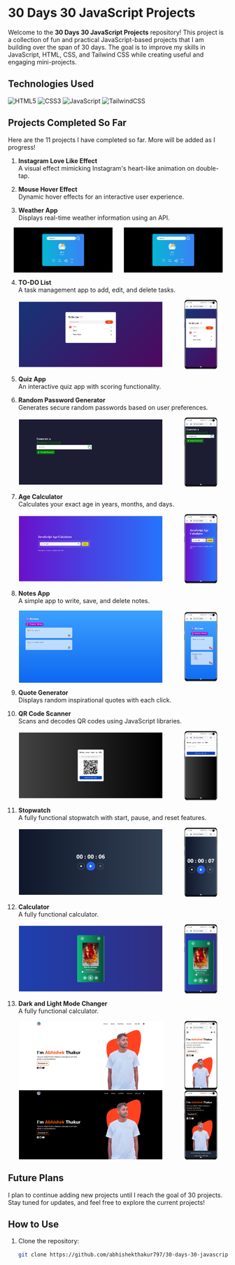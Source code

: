 # 30 Days 30 JavaScript Projects

Welcome to the **30 Days 30 JavaScript Projects** repository! This project is a collection of fun and practical JavaScript-based projects that I am building over the span of 30 days. The goal is to improve my skills in JavaScript, HTML, CSS, and Tailwind CSS while creating useful and engaging mini-projects.

## Technologies Used

![HTML5](https://img.shields.io/badge/html5-%23E34F26.svg?style=for-the-badge&logo=html5&logoColor=white)
![CSS3](https://img.shields.io/badge/css3-%231572B6.svg?style=for-the-badge&logo=css3&logoColor=white)
![JavaScript](https://img.shields.io/badge/javascript-%23323330.svg?style=for-the-badge&logo=javascript&logoColor=%23F7DF1E)
![TailwindCSS](https://img.shields.io/badge/tailwindcss-%2338B2AC.svg?style=for-the-badge&logo=tailwind-css&logoColor=white)

## Projects Completed So Far

Here are the 11 projects I have completed so far. More will be added as I progress!

1. **Instagram Love Like Effect**  
   A visual effect mimicking Instagram's heart-like animation on double-tap.

2. **Mouse Hover Effect**  
   Dynamic hover effects for an interactive user experience.

3. **Weather App**  
 Displays real-time weather information using an API.
<div style="display: flex; justify-content: space-around; align-items: center;">
  <img src="./src/img/readme file/3_Weather Application.png" alt="DESKTOP 1" style="width: 45%;"/>
  <img src="./src/img/readme file/3_Weather Application 2.png" alt="DESKTOP 2" style="width: 45%;"/>
</div>

4. **TO-DO List**  
 A task management app to add, edit, and delete tasks.
<div style="display: flex; justify-content: space-around; align-items: center;">
   <img src="./src/img/readme file/4_TO Do List Desktop.png" alt="DESKTOP 1" style="width: 65%;"/>
   <img src="./src/img/readme file/4_TO Do List Mobile.png" alt="DESKTOP 2" style="width: 15%;"/>
</div>

5. **Quiz App**  
   An interactive quiz app with scoring functionality.

6. **Random Password Generator**  
 Generates secure random passwords based on user preferences.
<div style="display: flex; justify-content: space-around; align-items: center;">
   <img src="./src/img/readme file/6_Random Password Generator Desktop.png" alt="DESKTOP 1" style="width: 65%;"/>
   <img src="./src/img/readme file/6_Random Password Generator Mobile.png" alt="DESKTOP 2" style="width: 15%;"/>
</div>

7. **Age Calculator**  
 Calculates your exact age in years, months, and days.
<div style="display: flex; justify-content: space-around; align-items: center;">
   <img src="./src/img/readme file/7 Age Calculator Desktop.png" alt="DESKTOP 1" style="width: 65%;"/>
   <img src="./src/img/readme file/7_Age Calculator Mobile.png" alt="DESKTOP 2" style="width: 15%;"/>
</div>

8. **Notes App**  
 A simple app to write, save, and delete notes.
<div style="display: flex; justify-content: space-around; align-items: center;">
   <img src="./src/img/readme file/8_Notes_Desktop.png" alt="DESKTOP 1" style="width: 65%;"/>
   <img src="./src/img/readme file/8_Notes_Mobile.png" alt="DESKTOP 2" style="width: 15%;"/>
</div>

9. **Quote Generator**  
   Displays random inspirational quotes with each click.

10. **QR Code Scanner**  
 Scans and decodes QR codes using JavaScript libraries.
<div style="display: flex; justify-content: space-around; align-items: center;">
   <img src="./src/img/readme file/10 QR Generator Desktop.png" alt="DESKTOP 1" style="width: 65%;"/>
   <img src="./src/img/readme file/10_QR CODE GENERATOR MOBILE.png" alt="DESKTOP 2" style="width: 15%;"/>
</div>

11. **Stopwatch**  
 A fully functional stopwatch with start, pause, and reset features.
<div style="display: flex; justify-content: space-around; align-items: center;">
   <img src="./src/img/readme file/12_StopWatch Desktop.png" alt="DESKTOP 1" style="width: 65%;"/>
   <img src="./src/img/readme file/12_StopWatch Mobile.png" alt="DESKTOP 2" style="width: 15%;"/>  
</div>

12. **Calculator**  
 A fully functional calculator.
<div style="display: flex; justify-content: space-around; align-items: center;">
  <img src="./src/img/readme file/13_music player Desktop.png" alt="DESKTOP 1" style="width: 65%;"/>
  <img src="./src/img/readme file/13_Music Player.png" alt="DESKTOP 2" style="width: 15%;"/>
</div>

13. **Dark and Light Mode Changer**  
 A fully functional calculator.
<div style="display: flex; justify-content: space-around; align-items: center;">
  <img src="./src/img/readme file/14_lightMode.png" alt="DESKTOP 1" style="width: 65%;"/>
  <img src="./src/img/readme file/14_mobile-light-mode.png" alt="DESKTOP 2" style="width: 15%;"/>
</div>
<div style="display: flex; justify-content: space-around; align-items: center;">
  <img src="./src/img/readme file/14_darkMode.png" alt="DESKTOP 1" style="width: 65%;"/>
  <img src="./src/img/readme file/14_mobile-dark-mode.png" alt="DESKTOP 2" style="width: 15%;"/>
</div>

## Future Plans

I plan to continue adding new projects until I reach the goal of 30 projects. Stay tuned for updates, and feel free to explore the current projects!

## How to Use

1. Clone the repository:
   ```bash
   git clone https://github.com/abhishekthakur797/30-days-30-javascript-project
   ```
